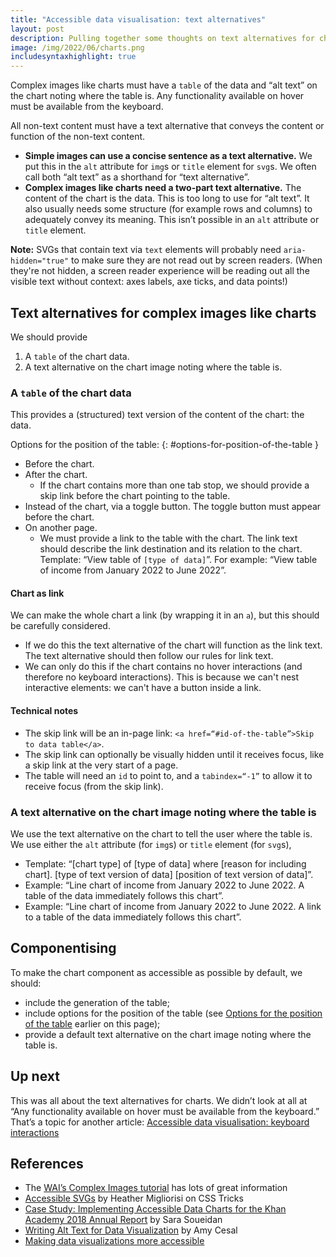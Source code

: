```yaml
---
title: "Accessible data visualisation: text alternatives"
layout: post
description: Pulling together some thoughts on text alternatives for charts
image: /img/2022/06/charts.png
includesyntaxhighlight: true
---
```


Complex images like charts must have a `table` of the data and “alt text” on the chart noting where the table is. Any functionality available on hover must be available from the keyboard.

All non-text content must have a text alternative that conveys the content or function of the non-text content.

- **Simple images can use a concise sentence as a text alternative.** We put this in the `alt` attribute for `img`s or `title` element for `svg`s. We often call both “alt text” as a shorthand for “text alternative”.
- **Complex images like charts need a two-part text alternative.** The content of the chart is the data. This is too long to use for “alt text”. It also usually needs some structure (for example rows and columns) to adequately convey its meaning. This isn’t possible in an `alt` attribute or `title` element.

**Note:** SVGs that contain text via `text` elements will probably need `aria-hidden="true"` to make sure they are not read out by screen readers. (When they're not hidden, a screen reader experience will be reading out all the visible text without context: axes labels, axe ticks, and data points!)

## Text alternatives for complex images like charts

We should provide 

1. A `table` of the chart data.
2. A text alternative on the chart image noting where the table is.
	
### A `table` of the chart data

This provides a (structured) text version of the content of the chart: the data.

Options for the position of the table:
{: #options-for-position-of-the-table }

- Before the chart.
- After the chart.
    - If the chart contains more than one tab stop, we should provide a skip link before the chart pointing to the table. 
- Instead of the chart, via a toggle button. The toggle button must appear before the chart.
- On another page.
    - We must provide a link to the table with the chart. The link text should describe the link destination and its relation to the chart. Template: “View table of `[type of data]`”. For example: “View table of income from January 2022 to June 2022”.
  
#### Chart as link

We can make the whole chart a link (by wrapping it in an `a`), but this should be carefully considered.

- If we do this the text alternative of the chart will function as the link text. The text alternative should then follow our rules for link text.
- We can only do this if the chart contains no hover interactions (and therefore no keyboard interactions). This is because we can't nest interactive elements: we can't have a button inside a link.

#### Technical notes

- The skip link will be an in-page link: `<a href=“#id-of-the-table”>Skip to data table</a>`.
- The skip link can optionally be visually hidden until it receives focus, like a skip link at the very start of a page.
- The table will need an `id` to point to, and a `tabindex=“-1”` to allow it to receive focus (from the skip link).


### A text alternative on the chart image noting where the table is

We use the text alternative on the chart to tell the user where the table is. We use either the `alt` attribute (for `img`s) or `title` element (for `svg`s), 

- Template: “[chart type] of [type of data] where [reason for including chart]. [type of text version of data] [position of text version of data]”.
- Example: “Line chart of income from January 2022 to June 2022. A table of the data immediately follows this chart”.
- Example: “Line chart of income from January 2022 to June 2022. A link to a table of the data immediately follows this chart”.

## Componentising

To make the chart component as accessible as possible by default, we should:

- include the generation of the table;
- include options for the position of the table (see [Options for the position of the table](#options-for-position-of-the-table) earlier on this page);
- provide a default text alternative on the chart image noting where the table is.

## Up next

This was all about the text alternatives for charts. We didn’t look at all at “Any functionality available on hover must be available from the keyboard.” That’s a topic for another article: [Accessible data visualisation: keyboard interactions](/2022/07/24/accessible-data-visualisation-keyboard-interactions/)

## References

- The [WAI’s Complex Images tutorial](https://www.w3.org/WAI/tutorials/images/complex/) has lots of great information
- [Accessible SVGs](https://css-tricks.com/accessible-svgs/) by Heather Migliorisi on CSS Tricks
- [Case Study: Implementing Accessible Data Charts for the Khan Academy 2018 Annual Report](https://www.sarasoueidan.com/blog/accessible-data-charts-for-khan-academy-2018-annual-report/) by Sara Soueidan
- [Writing Alt Text for Data Visualization](https://medium.com/nightingale/writing-alt-text-for-data-visualization-2a218ef43f81) by Amy Cesal
- [Making data visualizations more accessible](https://news.mit.edu/2021/data-visualizations-accessible-blind-1012)
